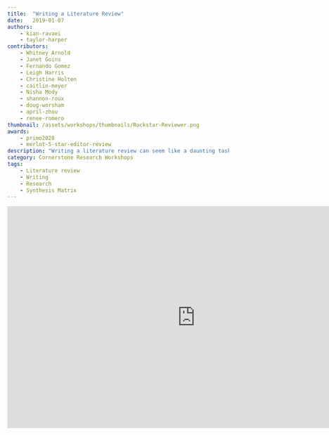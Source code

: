 ```yaml
---
title:  "Writing a Literature Review"
date:   2019-01-07
authors:
    - kian-ravaei
    - taylor-harper
contributors:
    - Whitney Arnold
    - Janet Goins
    - Fernando Gomez
    - Leigh Harris
    - Christine Holten
    - caitlin-meyer
    - Nisha Mody
    - shannon-roux
    - doug-worsham
    - april-zhou
    - renee-romero
thumbnail: /assets/workshops/thumbnails/Rockstar-Reviewer.png
awards:
    - primo2020
    - merlot-5-star-editor-review
description: "Writing a literature review can seem like a daunting task. Complete this activity to learn strategies for writing a literature review!"
category: Cornerstone Research Workshops
tags:
    - Literature review
    - Writing
    - Research
    - Synthesis Matrix
---
```

<!--H5P-->
<iframe src="https://ccle.ucla.edu/mod/hvp/embed.php?id=2434230" width="854" height="505" frameborder="0" allowfullscreen="allowfullscreen"></iframe><script src="https://ccle.ucla.edu/mod/hvp/library/js/h5p-resizer.js" charset="UTF-8"></script>

